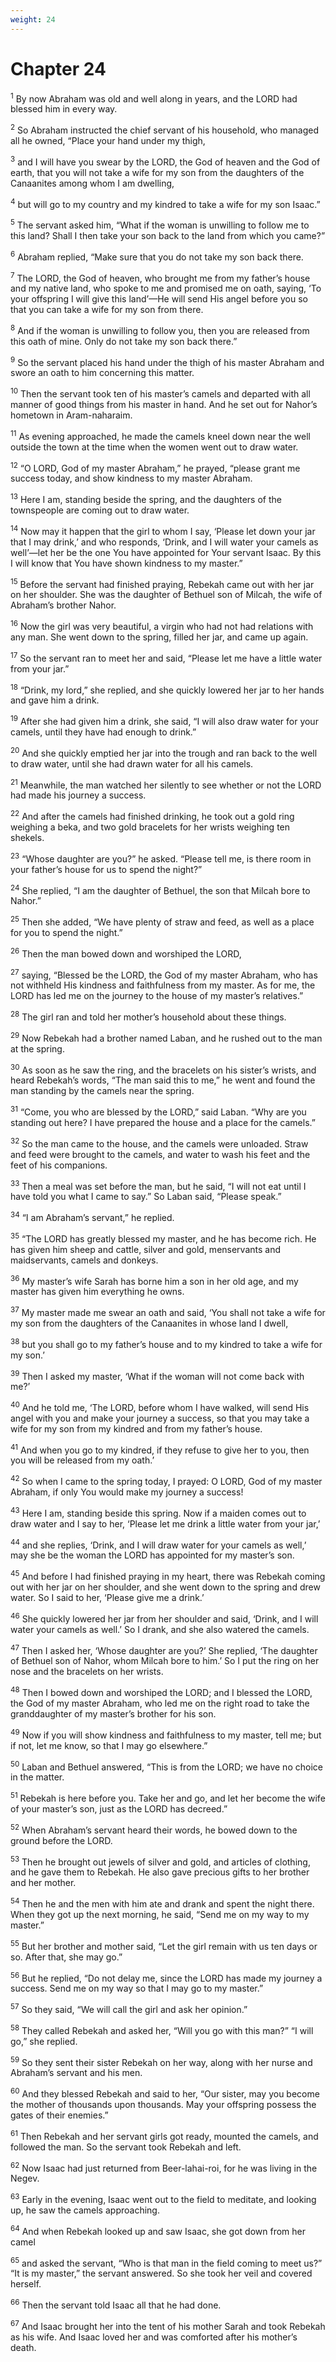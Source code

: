 ```yaml
---
weight: 24
---
```


# Chapter 24

<sup>1</sup> By now Abraham was old and well along in years, and the LORD had blessed him in every way. 

<sup>2</sup> So Abraham instructed the chief servant of his household, who managed all he owned, “Place your hand under my thigh, 

<sup>3</sup> and I will have you swear by the LORD, the God of heaven and the God of earth, that you will not take a wife for my son from the daughters of the Canaanites among whom I am dwelling, 

<sup>4</sup> but will go to my country and my kindred to take a wife for my son Isaac.” 

<sup>5</sup> The servant asked him, “What if the woman is unwilling to follow me to this land? Shall I then take your son back to the land from which you came?” 

<sup>6</sup> Abraham replied, “Make sure that you do not take my son back there. 

<sup>7</sup> The LORD, the God of heaven, who brought me from my father’s house and my native land, who spoke to me and promised me on oath, saying, ‘To your offspring I will give this land’—He will send His angel before you so that you can take a wife for my son from there. 

<sup>8</sup> And if the woman is unwilling to follow you, then you are released from this oath of mine. Only do not take my son back there.” 

<sup>9</sup> So the servant placed his hand under the thigh of his master Abraham and swore an oath to him concerning this matter. 

<sup>10</sup> Then the servant took ten of his master’s camels and departed with all manner of good things from his master in hand. And he set out for Nahor’s hometown in Aram-naharaim. 

<sup>11</sup> As evening approached, he made the camels kneel down near the well outside the town at the time when the women went out to draw water. 

<sup>12</sup> “O LORD, God of my master Abraham,” he prayed, “please grant me success today, and show kindness to my master Abraham. 

<sup>13</sup> Here I am, standing beside the spring, and the daughters of the townspeople are coming out to draw water. 

<sup>14</sup> Now may it happen that the girl to whom I say, ‘Please let down your jar that I may drink,’ and who responds, ‘Drink, and I will water your camels as well’—let her be the one You have appointed for Your servant Isaac. By this I will know that You have shown kindness to my master.” 

<sup>15</sup> Before the servant had finished praying, Rebekah came out with her jar on her shoulder. She was the daughter of Bethuel son of Milcah, the wife of Abraham’s brother Nahor. 

<sup>16</sup> Now the girl was very beautiful, a virgin who had not had relations with any man. She went down to the spring, filled her jar, and came up again. 

<sup>17</sup> So the servant ran to meet her and said, “Please let me have a little water from your jar.” 

<sup>18</sup> “Drink, my lord,” she replied, and she quickly lowered her jar to her hands and gave him a drink. 

<sup>19</sup> After she had given him a drink, she said, “I will also draw water for your camels, until they have had enough to drink.” 

<sup>20</sup> And she quickly emptied her jar into the trough and ran back to the well to draw water, until she had drawn water for all his camels. 

<sup>21</sup> Meanwhile, the man watched her silently to see whether or not the LORD had made his journey a success. 

<sup>22</sup> And after the camels had finished drinking, he took out a gold ring weighing a beka, and two gold bracelets for her wrists weighing ten shekels. 

<sup>23</sup> “Whose daughter are you?” he asked. “Please tell me, is there room in your father’s house for us to spend the night?” 

<sup>24</sup> She replied, “I am the daughter of Bethuel, the son that Milcah bore to Nahor.” 

<sup>25</sup> Then she added, “We have plenty of straw and feed, as well as a place for you to spend the night.” 

<sup>26</sup> Then the man bowed down and worshiped the LORD, 

<sup>27</sup> saying, “Blessed be the LORD, the God of my master Abraham, who has not withheld His kindness and faithfulness from my master. As for me, the LORD has led me on the journey to the house of my master’s relatives.” 

<sup>28</sup> The girl ran and told her mother’s household about these things. 

<sup>29</sup> Now Rebekah had a brother named Laban, and he rushed out to the man at the spring. 

<sup>30</sup> As soon as he saw the ring, and the bracelets on his sister’s wrists, and heard Rebekah’s words, “The man said this to me,” he went and found the man standing by the camels near the spring. 

<sup>31</sup> “Come, you who are blessed by the LORD,” said Laban. “Why are you standing out here? I have prepared the house and a place for the camels.” 

<sup>32</sup> So the man came to the house, and the camels were unloaded. Straw and feed were brought to the camels, and water to wash his feet and the feet of his companions. 

<sup>33</sup> Then a meal was set before the man, but he said, “I will not eat until I have told you what I came to say.” So Laban said, “Please speak.” 

<sup>34</sup> “I am Abraham’s servant,” he replied. 

<sup>35</sup> “The LORD has greatly blessed my master, and he has become rich. He has given him sheep and cattle, silver and gold, menservants and maidservants, camels and donkeys. 

<sup>36</sup> My master’s wife Sarah has borne him a son in her old age, and my master has given him everything he owns. 

<sup>37</sup> My master made me swear an oath and said, ‘You shall not take a wife for my son from the daughters of the Canaanites in whose land I dwell, 

<sup>38</sup> but you shall go to my father’s house and to my kindred to take a wife for my son.’ 

<sup>39</sup> Then I asked my master, ‘What if the woman will not come back with me?’ 

<sup>40</sup> And he told me, ‘The LORD, before whom I have walked, will send His angel with you and make your journey a success, so that you may take a wife for my son from my kindred and from my father’s house. 

<sup>41</sup> And when you go to my kindred, if they refuse to give her to you, then you will be released from my oath.’ 

<sup>42</sup> So when I came to the spring today, I prayed: O LORD, God of my master Abraham, if only You would make my journey a success! 

<sup>43</sup> Here I am, standing beside this spring. Now if a maiden comes out to draw water and I say to her, ‘Please let me drink a little water from your jar,’ 

<sup>44</sup> and she replies, ‘Drink, and I will draw water for your camels as well,’ may she be the woman the LORD has appointed for my master’s son. 

<sup>45</sup> And before I had finished praying in my heart, there was Rebekah coming out with her jar on her shoulder, and she went down to the spring and drew water. So I said to her, ‘Please give me a drink.’ 

<sup>46</sup> She quickly lowered her jar from her shoulder and said, ‘Drink, and I will water your camels as well.’ So I drank, and she also watered the camels. 

<sup>47</sup> Then I asked her, ‘Whose daughter are you?’ She replied, ‘The daughter of Bethuel son of Nahor, whom Milcah bore to him.’ So I put the ring on her nose and the bracelets on her wrists. 

<sup>48</sup> Then I bowed down and worshiped the LORD; and I blessed the LORD, the God of my master Abraham, who led me on the right road to take the granddaughter of my master’s brother for his son. 

<sup>49</sup> Now if you will show kindness and faithfulness to my master, tell me; but if not, let me know, so that I may go elsewhere.” 

<sup>50</sup> Laban and Bethuel answered, “This is from the LORD; we have no choice in the matter. 

<sup>51</sup> Rebekah is here before you. Take her and go, and let her become the wife of your master’s son, just as the LORD has decreed.” 

<sup>52</sup> When Abraham’s servant heard their words, he bowed down to the ground before the LORD. 

<sup>53</sup> Then he brought out jewels of silver and gold, and articles of clothing, and he gave them to Rebekah. He also gave precious gifts to her brother and her mother. 

<sup>54</sup> Then he and the men with him ate and drank and spent the night there. When they got up the next morning, he said, “Send me on my way to my master.” 

<sup>55</sup> But her brother and mother said, “Let the girl remain with us ten days or so. After that, she may go.” 

<sup>56</sup> But he replied, “Do not delay me, since the LORD has made my journey a success. Send me on my way so that I may go to my master.” 

<sup>57</sup> So they said, “We will call the girl and ask her opinion.” 

<sup>58</sup> They called Rebekah and asked her, “Will you go with this man?” “I will go,” she replied. 

<sup>59</sup> So they sent their sister Rebekah on her way, along with her nurse and Abraham’s servant and his men. 

<sup>60</sup> And they blessed Rebekah and said to her, “Our sister, may you become the mother of thousands upon thousands. May your offspring possess the gates of their enemies.” 

<sup>61</sup> Then Rebekah and her servant girls got ready, mounted the camels, and followed the man. So the servant took Rebekah and left. 

<sup>62</sup> Now Isaac had just returned from Beer-lahai-roi, for he was living in the Negev. 

<sup>63</sup> Early in the evening, Isaac went out to the field to meditate, and looking up, he saw the camels approaching. 

<sup>64</sup> And when Rebekah looked up and saw Isaac, she got down from her camel 

<sup>65</sup> and asked the servant, “Who is that man in the field coming to meet us?” “It is my master,” the servant answered. So she took her veil and covered herself. 

<sup>66</sup> Then the servant told Isaac all that he had done. 

<sup>67</sup> And Isaac brought her into the tent of his mother Sarah and took Rebekah as his wife. And Isaac loved her and was comforted after his mother’s death. 


